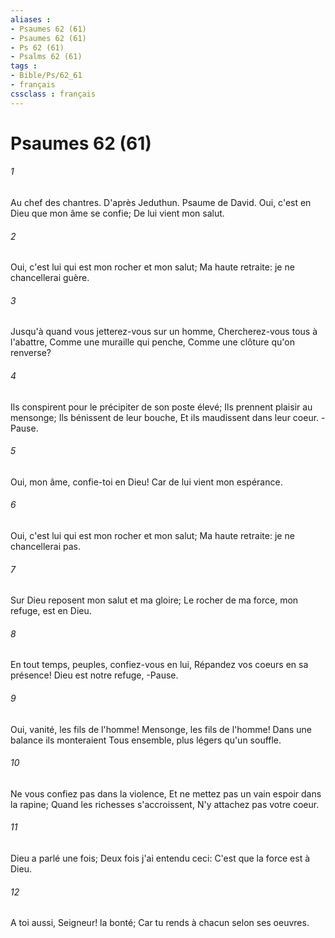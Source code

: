 ```yaml
---
aliases : 
- Psaumes 62 (61)
- Psaumes 62 (61)
- Ps 62 (61)
- Psalms 62 (61)
tags : 
- Bible/Ps/62_61
- français
cssclass : français
---
```


# Psaumes 62 (61)

###### 1
Au chef des chantres. D'après Jeduthun. Psaume de David. Oui, c'est en Dieu que mon âme se confie; De lui vient mon salut.
###### 2
Oui, c'est lui qui est mon rocher et mon salut; Ma haute retraite: je ne chancellerai guère.
###### 3
Jusqu'à quand vous jetterez-vous sur un homme, Chercherez-vous tous à l'abattre, Comme une muraille qui penche, Comme une clôture qu'on renverse?
###### 4
Ils conspirent pour le précipiter de son poste élevé; Ils prennent plaisir au mensonge; Ils bénissent de leur bouche, Et ils maudissent dans leur coeur. -Pause.
###### 5
Oui, mon âme, confie-toi en Dieu! Car de lui vient mon espérance.
###### 6
Oui, c'est lui qui est mon rocher et mon salut; Ma haute retraite: je ne chancellerai pas.
###### 7
Sur Dieu reposent mon salut et ma gloire; Le rocher de ma force, mon refuge, est en Dieu.
###### 8
En tout temps, peuples, confiez-vous en lui, Répandez vos coeurs en sa présence! Dieu est notre refuge, -Pause.
###### 9
Oui, vanité, les fils de l'homme! Mensonge, les fils de l'homme! Dans une balance ils monteraient Tous ensemble, plus légers qu'un souffle.
###### 10
Ne vous confiez pas dans la violence, Et ne mettez pas un vain espoir dans la rapine; Quand les richesses s'accroissent, N'y attachez pas votre coeur.
###### 11
Dieu a parlé une fois; Deux fois j'ai entendu ceci: C'est que la force est à Dieu.
###### 12
A toi aussi, Seigneur! la bonté; Car tu rends à chacun selon ses oeuvres.

